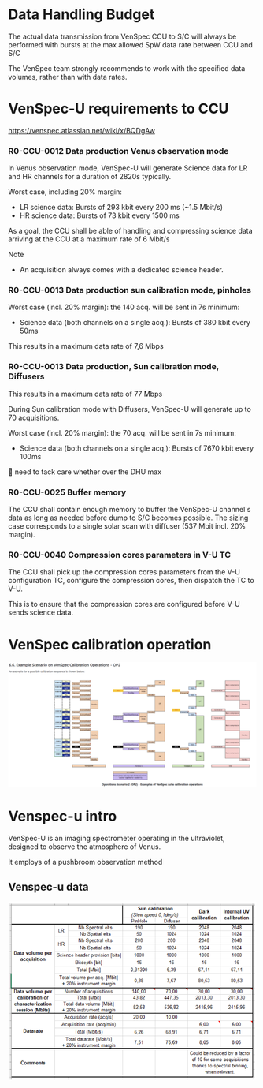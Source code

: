 # Data Handling Budget

The actual data transmission from VenSpec CCU to S/C will always be performed with bursts at the max allowed SpW data rate between CCU and S/C

The VenSpec team strongly recommends to work with the specified data volumes, rather than with data rates.

# VenSpec-U requirements to CCU

https://venspec.atlassian.net/wiki/x/BQDgAw

### R0-CCU-0012          Data production Venus observation mode

In Venus observation mode, VenSpec-U will generate Science data for LR and HR channels for a duration of 2820s typically.

Worst case, including 20% margin:

- LR science data: Bursts of 293 kbit every 200 ms (~1.5 Mbit/s)
- HR science data: Bursts of 73 kbit every 1500 ms

As a goal, the CCU shall be able of handling and compressing science data arriving at the CCU at a maximum rate of 6 Mbit/s

Note

* An acquisition always comes with a dedicated science header.

### R0-CCU-0013     Data production sun calibration mode, pinholes

Worst case (incl. 20% margin): the 140 acq. will be sent in 7s minimum:

- Science data (both channels on a single acq.): Bursts of 380 kbit every 50ms

This results in a maximum data rate of 7,6 Mbps

### R0-CCU-0013     Data production, Sun calibration mode, Diffusers

This results in a maximum data rate of 77 Mbps

During Sun calibration mode with Diffusers, VenSpec-U will generate up to 70 acquisitions.

Worst case (incl. 20% margin): the 70 acq. will be sent in 7s minimum:

- Science data (both channels on a single acq.): Bursts of 7670 kbit every 100ms

👀️ need to tack care whether over the DHU max

### R0-CCU-0025   Buffer memory

The CCU shall contain enough memory to buffer the VenSpec-U channel's data as long as needed before dump to S/C becomes possible. The sizing case corresponds to a single solar scan with diffuser (537 Mbit incl. 20% margin).

### R0-CCU-0040 Compression cores parameters in V-U TC

The CCU shall pick up the compression cores parameters from the V-U configuration TC, configure the compression cores, then dispatch the TC to V-U.

This is to ensure that the compression cores are configured before V-U sends science data.


# VenSpec calibration operation

![1743411480029](images/CCU-VenS_datasize/1743411480029.png)

# Venspec-u intro

VenSpec-U is an imaging spectrometer operating in the ultraviolet, designed to observe the atmosphere of Venus.

It employs of a pushbroom observation method

## Venspec-u data

![1743091595929](images/CCU-VenS_datasize/1743091595929.png)
